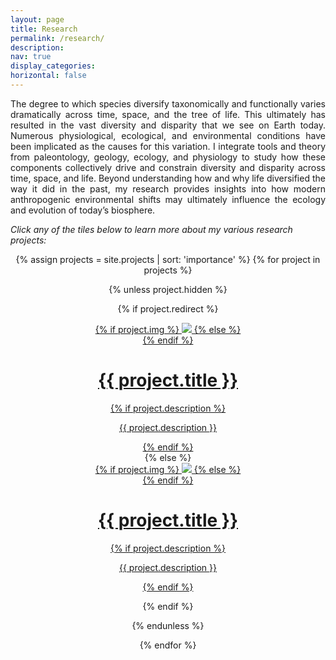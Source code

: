 ```yaml
---
layout: page
title: Research
permalink: /research/
description: 
nav: true
display_categories:
horizontal: false
---
```

<div class="projects">
<p align="justify">The degree to which species diversify taxonomically and functionally varies dramatically across time, space, and the tree of life.
    This ultimately has resulted in the vast diversity and disparity that we see on Earth today. Numerous physiological, ecological, and environmental conditions have been implicated as the causes for this variation.
    I integrate tools and theory from paleontology, geology, ecology, and physiology to study how these components collectively drive and constrain diversity and disparity across time, space, and life.
    Beyond understanding how and why life diversified the way it did in the past, my research provides insights into how modern anthropogenic environmental shifts may ultimately influence the ecology and evolution of today’s biosphere.
</p>

<p><i>Click any of the tiles below to learn more about my various research projects:</i></p>

<center>
{% assign projects = site.projects | sort: 'importance' %}
{% for project in projects %}

{% unless project.hidden %}

{% if project.redirect %}
<div class="project">
    <div class="thumbnail">
        <a href="{{ project.redirect }}" target="_blank">
        {% if project.img %}
        <img class="thumbnail" src="{{ project.img | prepend: site.baseurl | prepend: site.url }}"/>
        {% else %}
        <div class="thumbnail blankbox"></div>
        {% endif %}    
        <div>
            <span>
                <h1>{{ project.title }}</h1>
                {% if project.description %}
                <br/>
                <p>{{ project.description }}</p>
                {% endif %}
            </span>
        </div>
        </a>
    </div>
</div>
{% else %}

<div class="project ">
    <div class="thumbnail">
        <a href="{{ project.url | prepend: site.baseurl | prepend: site.url }}">
        {% if project.img %}
        <img class="thumbnail" src="{{ project.img | prepend: site.baseurl | prepend: site.url }}"/>
        {% else %}
        <div class="thumbnail blankbox"></div>
        {% endif %}    
        <div>
            <span>
                <h1>{{ project.title }}</h1>
                {% if project.description %}
                <br/>
                <p>{{ project.description }}</p>
                {% endif %}
            </span>
        </div>
        </a>
    </div>
</div>

{% endif %}

{% endunless %}

{% endfor %}
</center>
</div>
